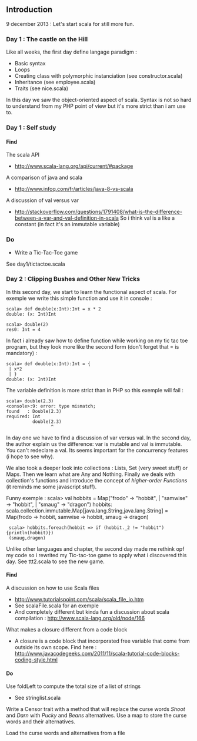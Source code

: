 ## Introduction

9 december 2013 : Let's start scala for still more fun.

### Day 1 : The castle on the Hill

Like all weeks, the first day define langage paradigm :
* Basic syntax
* Loops
* Creating class with polymorphic instanciation (see constructor.scala)
* Inheritance (see employee.scala)
* Traits (see nice.scala)

In this day we saw the object-oriented aspect of scala. Syntax is not so hard to understand from my PHP point of view but it's more strict than i am use to.

### Day 1 : Self study

#### Find

The scala API

* http://www.scala-lang.org/api/current/#package

A comparison of java and scala

* http://www.infoq.com/fr/articles/java-8-vs-scala

A discussion of val versus var

* http://stackoverflow.com/questions/1791408/what-is-the-difference-between-a-var-and-val-definition-in-scala So i think val is a like a constant (in fact it's an immutable variable)

### Do

* Write a Tic-Tac-Toe game

See day1/tictactoe.scala

### Day 2 : Clipping Bushes and Other New Tricks

In this second day, we start to learn the functional aspect of scala. For exemple we write this simple function and use it in console :

    scala> def double(x:Int):Int = x * 2
    double: (x: Int)Int

    scala> double(2)
    res0: Int = 4

In fact i already saw how to define function while working on my tic tac toe program, but they look more like the second form (don't forget that = is mandatory) :

    scala> def double(x:Int):Int = {
     | x*2
     | }
    double: (x: Int)Int

The variable definition is more strict than in PHP so this exemple will fail :

    scala> double(2.3)
    <console>:9: error: type mismatch;
    found   : Double(2.3)
    required: Int
              double(2.3)
                     ^

In day one we have to find a discussion of var versus val. In the second day, the author explain us the difference: var is mutable and val is immutable. You can't redeclare a val. Its seems important for the concurrency features (i hope to see why).

We also took a deeper look into collections : Lists, Set (very sweet stuff) or Maps. Then we learn what are Any and Nothing. Finally we deals with collection's functions and introduce the concept of *higher-order Functions* (it reminds me some javascript stuff).

Funny exemple :
    scala> val hobbits = Map("frodo" -> "hobbit",
     | "samwise" -> "hobbit",
     | "smaug" -> "dragon")
     hobbits: scala.collection.immutable.Map[java.lang.String,java.lang.String] = Map(frodo -> hobbit, samwise -> hobbit, smaug -> dragon)

     scala> hobbits.foreach(hobbit => if (hobbit._2 != "hobbit") {println(hobbit)})
     (smaug,dragon)

Unlike other languages and chapter, the second day made me rethink opf my code so i rewrited my Tic-tac-toe game to apply what i discovered this day. See ttt2.scala to see the new game.

#### Find

A discussion on how to use Scala files

* http://www.tutorialspoint.com/scala/scala_file_io.htm
* See scalaFile.scala for an exemple
* And completely different but kinda fun a discussion about scala compilation : http://www.scala-lang.org/old/node/166

What makes a closure different from a code block

* A closure is a code block that incorporated free variable that come from outside its own scope. Find here : http://www.javacodegeeks.com/2011/11/scala-tutorial-code-blocks-coding-style.html

#### Do

Use foldLeft to compute the total size of a list of strings

* See stringlist.scala

Write a Censor trait with a method that will replace the curse words *Shoot* and *Darn* with *Pucky* and *Beans* alternatives. Use a map to store the curse words and their alternatives.

Load the curse words and alternatives from a file